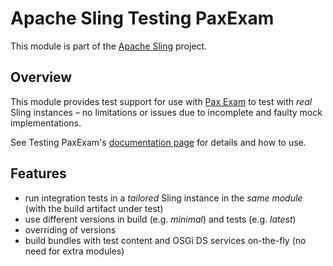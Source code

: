 # Apache Sling Testing PaxExam

This module is part of the [Apache Sling](https://sling.apache.org) project.


## Overview

This module provides test support for use with [Pax Exam](https://github.com/ops4j/org.ops4j.pax.exam2) to test with *real* Sling instances – no limitations or issues due to incomplete and faulty mock implementations.

See Testing PaxExam's [documentation page](https://sling.apache.org/documentation/development/testing-paxexam.html) for details and how to use.


## Features

* run integration tests in a *tailored* Sling instance in the *same module* (with the build artifact under test)
* use different versions in build (e.g. *minimal*) and tests (e.g. *latest*)
* overriding of versions
* build bundles with test content and OSGi DS services on-the-fly (no need for extra modules)
